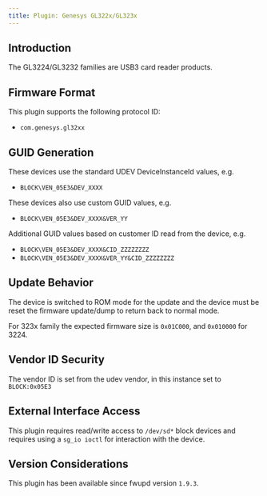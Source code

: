 ```yaml
---
title: Plugin: Genesys GL322x/GL323x
---
```


## Introduction

The GL3224/GL3232 families are USB3 card reader products.

## Firmware Format

This plugin supports the following protocol ID:

* `com.genesys.gl32xx`

## GUID Generation

These devices use the standard UDEV DeviceInstanceId values, e.g.

* `BLOCK\VEN_05E3&DEV_XXXX`

These devices also use custom GUID values, e.g.

* `BLOCK\VEN_05E3&DEV_XXXX&VER_YY`

Additional GUID values based on customer ID read from the device, e.g.

* `BLOCK\VEN_05E3&DEV_XXXX&CID_ZZZZZZZZ`
* `BLOCK\VEN_05E3&DEV_XXXX&VER_YY&CID_ZZZZZZZZ`

## Update Behavior

The device is switched to ROM mode for the update and the device must be reset
the firmware update/dump to return back to normal mode.

For 323x family the expected firmware size is `0x01C000`, and `0x010000` for 3224.

## Vendor ID Security

The vendor ID is set from the udev vendor, in this instance set to `BLOCK:0x05E3`

## External Interface Access

This plugin requires read/write access to `/dev/sd*` block devices and
requires using a `sg_io ioctl` for interaction with the device.

## Version Considerations

This plugin has been available since fwupd version `1.9.3`.
